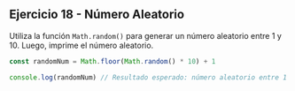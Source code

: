 ## Ejercicio 18 - Número Aleatorio

Utiliza la función `Math.random()` para generar un número aleatorio entre 1 y 10. Luego, imprime el número aleatorio.

```javascript
const randomNum = Math.floor(Math.random() * 10) + 1

console.log(randomNum) // Resultado esperado: número aleatorio entre 1 y 10
```
